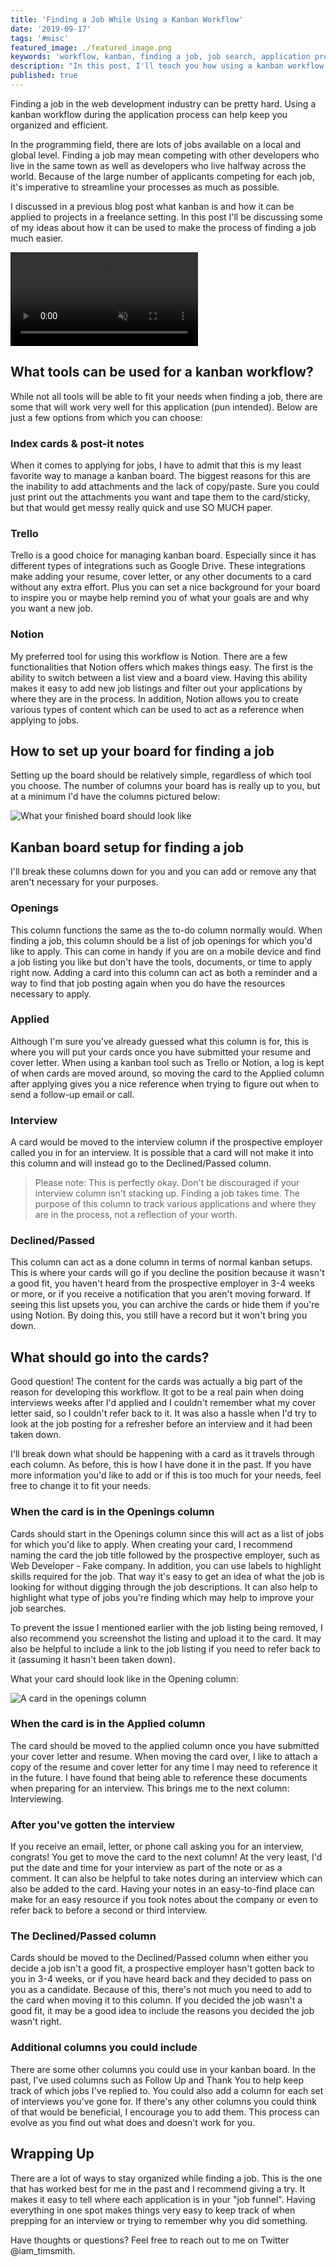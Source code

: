 ```yaml
---
title: 'Finding a Job While Using a Kanban Workflow'
date: '2019-09-17'
tags: '#misc'
featured_image: ./featured_image.png
keywords: 'workflow, kanban, finding a job, job search, application process'
description: "In this post, I'll teach you how using a kanban workflow when finding a job can help keep you organized throughout the application process."
published: true
---
```


Finding a job in the web development industry can be pretty hard. Using a kanban workflow during the application process can help keep you organized and efficient.

In the programming field, there are lots of jobs available on a local and global level. Finding a job may mean competing with other developers who live in the same town as well as developers who live halfway across the world. Because of the large number of applicants competing for each job, it's imperative to streamline your processes as much as possible.

I discussed in a previous blog post what kanban is and how it can be applied to projects in a freelance setting. In this post I'll be discussing some of my ideas about how it can be used to make the process of finding a job much easier.

<video src="https://media.giphy.com/media/r056JQBFkE8QE/giphy.mp4" autoplay loop muted></video>

## What tools can be used for a kanban workflow?

While not all tools will be able to fit your needs when finding a job, there are some that will work very well for this application (pun intended). Below are just a few options from which you can choose:

### Index cards & post-it notes

When it comes to applying for jobs, I have to admit that this is my least favorite way to manage a kanban board. The biggest reasons for this are the inability to add attachments and the lack of copy/paste. Sure you could just print out the attachments you want and tape them to the card/sticky, but that would get messy really quick and use SO MUCH paper.

### Trello

Trello is a good choice for managing kanban board. Especially since it has different types of integrations such as Google Drive. These integrations make adding your resume, cover letter, or any other documents to a card without any extra effort.  Plus you can set a nice background for your board to inspire you or maybe help remind you of what your goals are and why you want a new job.

### Notion

My preferred tool for using this workflow is Notion. There are a few functionalities that Notion offers which makes things easy. The first is the ability to switch between a list view and a board view. Having this ability makes it easy to add new job listings and filter out your applications by where they are in the process. In addition, Notion allows you to create various types of content which can be used to act as a reference when applying to jobs.

## How to set up your board for finding a job

Setting up the board should be relatively simple, regardless of which tool you choose. The number of columns your board has is really up to you, but at a minimum I'd have the columns pictured below:

![What your finished board should look like](./trello-board-setup.jpg)

## Kanban board setup for finding a job

I'll break these columns down for you and you can add or remove any that aren't necessary for your purposes.

### Openings

This column functions the same as the to-do column normally would. When finding a job, this column should be a list of job openings for which you'd like to apply. This can come in handy if you are on a mobile device and find a job listing you like but don't have the tools, documents, or time to apply right now. Adding a card into this column can act as both a reminder and a way to find that job posting again when you do have the resources necessary to apply.

### Applied

Although I'm sure you've already guessed what this column is for, this is where you will put your cards once you have submitted your resume and cover letter. When using a kanban tool such as Trello or Notion, a log is kept of when cards are moved around, so moving the card to the Applied column after applying gives you a nice reference when trying to figure out when to send a follow-up email or call.

### Interview

A card would be moved to the interview column if the prospective employer called you in for an interview. It is possible that a card will not make it into this column and will instead go to the Declined/Passed column.

> Please note: This is perfectly okay. Don't be discouraged if your interview column isn't stacking up. Finding a job takes time. The purpose of this column to track various applications and where they are in the process, not a reflection of your worth.

### Declined/Passed

This column can act as a done column in terms of normal kanban setups. This is where your cards will go if you decline the position because it wasn't a good fit, you haven't heard from the prospective employer in 3-4 weeks or more, or if you receive a notification that you aren't moving forward. If seeing this list upsets you, you can archive the cards or hide them if you're using Notion. By doing this, you still have a record but it won't bring you down.

## What should go into the cards?

Good question! The content for the cards was actually a big part of the reason for developing this workflow. It got to be a real pain when doing interviews weeks after I'd applied and I couldn't remember what my cover letter said, so I couldn't refer back to it. It was also a hassle when I'd try to look at the job posting for a refresher before an interview and it had been taken down.

I'll break down what should be happening with a card as it travels through each column. As before, this is how I have done it in the past. If you have more information you'd like to add or if this is too much for your needs, feel free to change it to fit your needs.

### When the card is in the Openings column

Cards should start in the Openings column since this will act as a list of jobs for which you'd like to apply. When creating your card, I recommend naming the card the job title followed by the prospective employer, such as Web Developer - Fake company. In addition, you can use labels to highlight skills required for the job. That way it's easy to get an idea of what the job is looking for without digging through the job descriptions. It can also help to highlight what type of jobs you're finding which may help to improve your job searches.

To prevent the issue I mentioned earlier with the job listing being removed, I also recommend you screenshot the listing and upload it to the card. It may also be helpful to include a link to the job listing if you need to refer back to it (assuming it hasn't been taken down).

What your card should look like in the Opening column:

![A card in the openings column](./card-in-opening.jpg)

### When the card is in the Applied column

The card should be moved to the applied column once you have submitted your cover letter and resume. When moving the card over, I like to attach a copy of the resume and cover letter for any time I may need to reference it in the future. I have found that being able to reference these documents when preparing for an interview. This brings me to the next column: Interviewing.

### After you've gotten the interview

If you receive an email, letter, or phone call asking you for an interview, congrats! You get to move the card to the next column! At the very least, I'd put the date and time for your interview as part of the note or as a comment. It can also be helpful to take notes during an interview which can also be added to the card. Having your notes in an easy-to-find place can make for an easy resource if you took notes about the company or even to refer back to before a second or third interview.

### The Declined/Passed column

Cards should be moved to the Declined/Passed column when either you decide a job isn't a good fit, a prospective employer hasn't gotten back to you in 3-4 weeks, or if you have heard back and they decided to pass on you as a candidate. Because of this, there's not much you need to add to the card when moving it to this column. If you decided the job wasn't a good fit, it may be a good idea to include the reasons you decided the job wasn't right.

### Additional columns you could include

There are some other columns you could use in your kanban board. In the past, I've used columns such as Follow Up and Thank You to help keep track of which jobs I've replied to. You could also add a column for each set of interviews you've gone for. If there's any other columns you could think of that would be beneficial, I encourage you to add them. This process can evolve as you find out what does and doesn't work for you.

## Wrapping Up

There are a lot of ways to stay organized while finding a job. This is the one that has worked best for me in the past and I recommend giving a try. It makes it easy to tell where each application is in your "job funnel". Having everything in one spot makes things very easy to keep track of when prepping for an interview or trying to remember why you did something.

Have thoughts or questions? Feel free to reach out to me on Twitter @iam_timsmith.